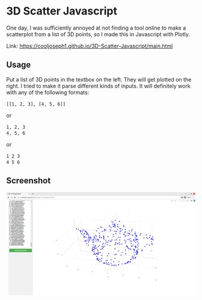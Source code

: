 # 3D Scatter Javascript
One day, I was sufficiently annoyed at not finding a tool online to make a scatterplot from a list of 3D points, so I made this in Javascript with Plotly.

Link: https://cooljoseph1.github.io/3D-Scatter-Javascript/main.html

## Usage
Put a list of 3D points in the textbox on the left. They will get plotted on the right. I tried to make it parse different kinds of inputs. It will definitely work with any of the following formats:
```
[[1, 2, 3], [4, 5, 6]]
```
or
```
1, 2, 3
4, 5, 6
```
or
```
1 2 3
4 5 6
```


## Screenshot
![screenshot](screenshot.png)